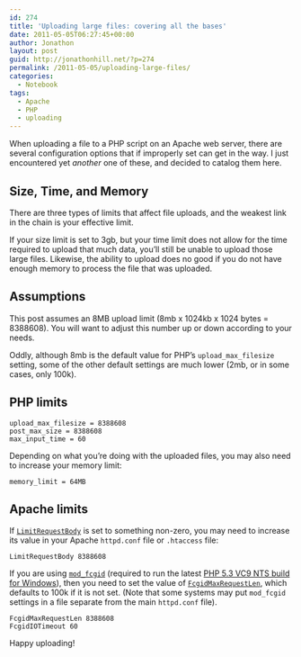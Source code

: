 ```yaml
---
id: 274
title: 'Uploading large files: covering all the bases'
date: 2011-05-05T06:27:45+00:00
author: Jonathon
layout: post
guid: http://jonathonhill.net/?p=274
permalink: /2011-05-05/uploading-large-files/
categories:
  - Notebook
tags:
  - Apache
  - PHP
  - uploading
---
```

When uploading a file to a PHP script on an Apache web server, there are several configuration options that if improperly set can get in the way. I just encountered yet _another_ one of these, and decided to catalog them here.

## Size, Time, and Memory

There are three types of limits that affect file uploads, and the weakest link in the chain is your effective limit.

If your size limit is set to 3gb, but your time limit does not allow for the time required to upload that much data, you&#8217;ll still be unable to upload those large files. Likewise, the ability to upload does no good if you do not have enough memory to process the file that was uploaded.

## Assumptions

This post assumes an 8MB upload limit (8mb x 1024kb x 1024 bytes = 8388608). You will want to adjust this number up or down according to your needs.

Oddly, although 8mb is the default value for PHP&#8217;s `upload_max_filesize` setting, some of the other default settings are much lower (2mb, or in some cases, only 100k).

## PHP limits

    upload_max_filesize = 8388608
    post_max_size = 8388608
    max_input_time = 60

Depending on what you&#8217;re doing with the uploaded files, you may also need to increase your memory limit:

    memory_limit = 64MB

## Apache limits

If <a href="http://httpd.apache.org/docs/2.0/mod/core.html#limitrequestbody" target="_blank"><code>LimitRequestBody</code></a> is set to something non-zero, you may need to increase its value in your Apache `httpd.conf` file or `.htaccess` file:

    LimitRequestBody 8388608

If you are using <a href="http://httpd.apache.org/mod_fcgid/" target="_blank"><code>mod_fcgid</code></a> (required to run the latest <a href="http://windows.php.net/download/#php-5.3-nts-VC9-x86" target="_blank">PHP 5.3 VC9 NTS build for Windows</a>), then you need to set the value of <a href="http://httpd.apache.org/mod_fcgid/mod/mod_fcgid.html#fcgidmaxrequestlen" target="_blank"><code>FcgidMaxRequestLen</code></a>, which defaults to 100k if it is not set. (Note that some systems may put `mod_fcgid` settings in a file separate from the main `httpd.conf` file).

    FcgidMaxRequestLen 8388608
    FcgidIOTimeout 60

Happy uploading!